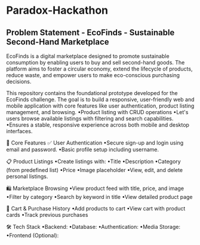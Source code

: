 # Paradox-Hackathon

## Problem Statement - EcoFinds - Sustainable Second-Hand Marketplace


EcoFinds is a digital marketplace designed to promote sustainable consumption by enabling users to buy and sell second-hand goods. The platform aims to foster a circular economy, extend the lifecycle of products, reduce waste, and empower users to make eco-conscious purchasing decisions.

This repository contains the foundational prototype developed for the EcoFinds challenge. The goal is to build a responsive, user-friendly web and mobile application with core features like user authentication, product listing management, and browsing.
•Product listing with CRUD operations
•Let's users browse available listings with filtering and search capabilities.
•Ensures a stable, responsive experience across both mobile and desktop interfaces.

🔑 Core Features
✅ User Authentication
•Secure sign-up and login using email and password.
•Basic profile setup including username.

📋 Product Listings
•Create listings with:
•Title
•Description
•Category (from predefined list)
•Price
•Image placeholder
•View, edit, and delete personal listings.

🛍 Marketplace Browsing
•View product feed with title, price, and image
•Filter by category
•Search by keyword in title
•View detailed product page

🛒 Cart & Purchase History
•Add products to cart
•View cart with product cards
•Track previous purchases

🛠 Tech Stack
•Backend: 
•Database: 
•Authentication:
•Media Storage: 
•Frontend (Optional): 
